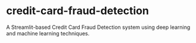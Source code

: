 # credit-card-fraud-detection
A Streamlit-based Credit Card Fraud Detection system using deep learning and machine learning techniques.

